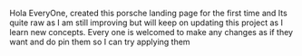 Hola EveryOne,
created this porsche landing page for the first time and Its quite raw as I am still improving but will keep on updating this project as I learn new concepts.
Every one is welcomed to make any changes as if they want and do pin them so I can try applying them
